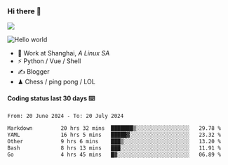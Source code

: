 ### Hi there 👋
![](https://komarev.com/ghpvc/?username=Xuhandsome)


<img src="https://github-readme-stats.vercel.app/api?username=XuHandsome&show_icons=true&theme=merko" alt="Hello world">

<br/>

- 🍻  Work at Shanghai, _A Linux SA_
- ⚡  Python / Vue / Shell
- ✍️  Blogger
- ♟  Chess / ping pong / LOL

#### Coding status last 30 days ⌨️

<!--START_SECTION:waka-->

```txt
From: 20 June 2024 - To: 20 July 2024

Markdown         20 hrs 32 mins  ███████▒░░░░░░░░░░░░░░░░░   29.78 %
YAML             16 hrs 5 mins   █████▓░░░░░░░░░░░░░░░░░░░   23.32 %
Other            9 hrs 6 mins    ███▒░░░░░░░░░░░░░░░░░░░░░   13.20 %
Bash             8 hrs 13 mins   ███░░░░░░░░░░░░░░░░░░░░░░   11.91 %
Go               4 hrs 45 mins   █▓░░░░░░░░░░░░░░░░░░░░░░░   06.89 %
```

<!--END_SECTION:waka-->
